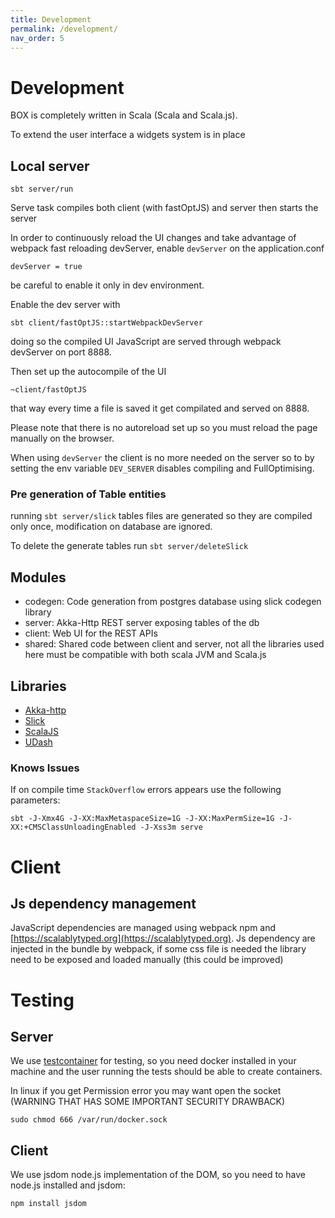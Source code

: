 ```yaml
---
title: Development
permalink: /development/
nav_order: 5
---
```


# Development

BOX is completely written in Scala (Scala and Scala.js).

To extend the user interface a widgets system is in place

## Local server

```
sbt server/run
```
Serve task compiles both client (with fastOptJS) and server then starts the server

In order to continuously reload the UI changes and take advantage of webpack fast reloading devServer, enable `devServer` on the application.conf
```
devServer = true
```
be careful to enable it only in dev environment.

Enable the dev server with
```
sbt client/fastOptJS::startWebpackDevServer
``` 
doing so the compiled UI JavaScript are served through webpack devServer on port 8888.

Then set up the autocompile of the UI
```
~client/fastOptJS
```
that way every time a file is saved it get compilated and served on 8888.

Please note that there is no autoreload set up so you must reload the page manually on the browser.

When using `devServer` the client is no more needed on the server so to by setting the env variable `DEV_SERVER` disables compiling and FullOptimising.

### Pre generation of Table entities
running `sbt server/slick` tables files are generated so they are compiled only once, modification on database are ignored.

To delete the generate tables run `sbt server/deleteSlick`



## Modules

- codegen: Code generation from postgres database using slick codegen library
- server: Akka-Http REST server exposing tables of the db
- client: Web UI for the REST APIs
- shared: Shared code between client and server, not all the libraries used here must be compatible with both scala JVM and Scala.js

## Libraries


- [Akka-http](https://doc.akka.io/docs/akka-http/current/)
- [Slick](http://slick.lightbend.com/)
- [ScalaJS](http://www.scala-js.org/)
- [UDash](http://udash.io/)


### Knows Issues


If on compile time `StackOverflow` errors appears use the following parameters:
```
sbt -J-Xmx4G -J-XX:MaxMetaspaceSize=1G -J-XX:MaxPermSize=1G -J-XX:+CMSClassUnloadingEnabled -J-Xss3m serve
```

# Client

## Js dependency management

JavaScript dependencies are managed using webpack npm and [https://scalablytyped.org](https://scalablytyped.org).
Js dependency are injected in the bundle by webpack, if some css file is needed the library need to be exposed and loaded manually (this could be improved)

# Testing

## Server
We use [testcontainer](https://www.testcontainers.org/) for testing, so you need docker installed in your machine and the user running the tests should be able to create containers.

In linux if you get Permission error you may want open the socket (WARNING THAT HAS SOME IMPORTANT SECURITY DRAWBACK)
```
sudo chmod 666 /var/run/docker.sock
```

## Client
We use jsdom node.js implementation of the DOM, so you need to have node.js installed and jsdom:
```
npm install jsdom
```